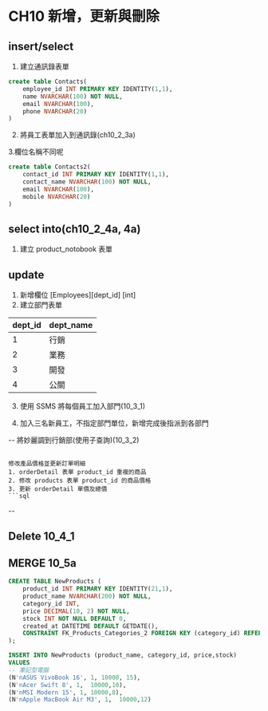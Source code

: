 # CH10 新增，更新與刪除

## insert/select
1. 建立通訊錄表單
```sql
create table Contacts(
	employee_id INT PRIMARY KEY IDENTITY(1,1),
    name NVARCHAR(100) NOT NULL,
    email NVARCHAR(100),
    phone NVARCHAR(20)
)
```

2. 將員工表單加入到通訊錄(ch10_2_3a)


3.欄位名稱不同呢
```sql
create table Contacts2(
	contact_id INT PRIMARY KEY IDENTITY(1,1),
    contact_name NVARCHAR(100) NOT NULL,
    email NVARCHAR(100),
    mobile NVARCHAR(20)
)
```

## select into(ch10_2_4a, 4a)
1. 建立 product_notobook 表單

## update

1. 新增欄位 [Employees][dept_id] [int] 
2. 建立部門表單

dept_id |dept_name
--------|----------
1       |行銷
2       |業務
3       |開發
4       |公關

3. 使用 SSMS 將每個員工加入部門(10_3_1)

4. 加入三名新員工，不指定部門單位，新增完成後指派到各部門


-- 將妙麗調到行銷部(使用子查詢)(10_3_2)

```

修改產品價格並更新訂單明細
1. orderDetail 表單 product_id 重複的商品
2. 修改 products 表單 product_id 的商品價格
3. 更新 orderDetail 單價及總價
```sql

```
-- 

## Delete 10_4_1
## MERGE 10_5a
```sql
CREATE TABLE NewProducts (
    product_id INT PRIMARY KEY IDENTITY(21,1),
    product_name NVARCHAR(200) NOT NULL,
    category_id INT,
	price DECIMAL(10, 2) NOT NULL,
    stock INT NOT NULL DEFAULT 0,
    created_at DATETIME DEFAULT GETDATE(),
    CONSTRAINT FK_Products_Categories_2 FOREIGN KEY (category_id) REFERENCES Categories(category_id)
);

INSERT INTO NewProducts (product_name, category_id, price,stock)
VALUES
-- 筆記型電腦
(N'nASUS VivoBook 16', 1, 10000, 15),
(N'nAcer Swift 8', 1,  10000,10),
(N'nMSI Modern 15', 1, 10000,8),
(N'nApple MacBook Air M3', 1,  10000,12)
```

```sql

```